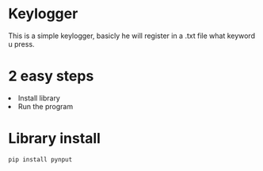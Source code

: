 # Keylogger
This is a simple keylogger, basicly he will register in a .txt file what keyword u press.

# 2 easy steps
<li>Install library</li>
<li>Run the program</li>

# Library install
    pip install pynput
